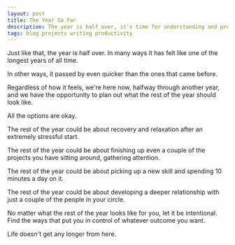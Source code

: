 ```yaml
---
layout: post
title: The Year So Far
description: The year is half over, it's time for understanding and preparation 
tags: blog projects writing productivity
---
```


Just like that, the year is half over. In many ways it has felt like one of the longest years of all time.

In other ways, it passed by even quicker than the ones that came before.

Regardless of how it feels, we're here now, halfway through another year, and we have the opportunity to plan out what the rest of the year should look like.

All the options are okay.

The rest of the year could be about recovery and relaxation after an extremely stressful start.

The rest of the year could be about finishing up even a couple of the projects you have sitting around, gathering attention.

The rest of the year could be about picking up a new skill and spending 10 minutes a day on it.

The rest of the year could be about developing a deeper relationship with just a couple of the people in your circle.

No matter what the rest of the year looks like for you, let it be intentional. Find the ways that put you in control of whatever outcome you want.

Life doesn't get any longer from here.